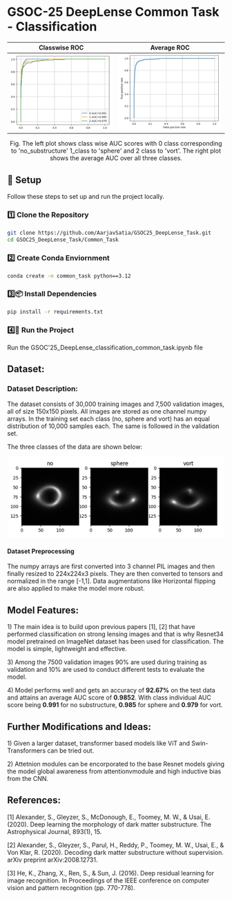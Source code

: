 # GSOC-25 DeepLense Common Task - Classification



Classwise ROC             |  Average ROC
:-------------------------:|:-------------------------:
![ROC plot showing individual ROC curves for all three classes](https://github.com/AarjavSatia/GSOC25_DeepLense_Task/blob/main/Common_Task/images/MultiROC_1.png?raw=true)  | ![ROC plot showing an average ROC curve for all three classes](https://github.com/AarjavSatia/GSOC25_DeepLense_Task/blob/main/Common_Task/images/MultiROC_2.png?raw=true)
<p align="center">Fig. The left plot shows class wise AUC scores with 0 class corresponding to 'no_substructure' 1_class to 'sphere' and 2 class to 'vort'. The right plot shows the average AUC over all three classes.</strong></p>


## 🚀 Setup

Follow these steps to set up and run the project locally.

### 1️⃣ Clone the Repository  
```sh
git clone https://github.com/AarjavSatia/GSOC25_DeepLense_Task.git
cd GSOC25_DeepLense_Task/Common_Task
```
### 2️⃣ Create Conda Enviornment  
```sh
conda create -n common_task python==3.12
```
### 3️⃣📦 Install Dependencies
```sh
pip install -r requirements.txt
```

### 4️⃣🚀 Run the Project 
Run the GSOC'25_DeepLense_classification_common_task.ipynb file


## Dataset:
### Dataset Description:
<p>The dataset consists of 30,000 training images and 7,500 validation images, all of size 150x150 pixels. All images are stored as one channel numpy arrays. In the training set each class (no, sphere and vort) has an equal distribution  of 10,000 samples each. The same is followed in the validation set.</p> 
<p>The three classes of the data are shown below:</p> 

<p align="center">
  <img src="https://github.com/AarjavSatia/GSOC25_DeepLense_Task/blob/main/Common_Task/images/classification_data_description.png?raw=true" alt="Three classes of the data."  /> 
</p>

#### Dataset Preprocessing
<p>The numpy arrays are first converted into 3 channel PIL images and then finally resized to 224x224x3 pixels. They are then converted to tensors and normalized in the range [-1,1]. Data augmentations like Horizontal flipping are also applied to make the model more robust.</p>  

## Model Features:

<p>1) The main idea is to build upon previous papers [1], [2] that have performed classification on strong lensing images and that is why Resnet34 model pretrained on ImageNet dataset has been used for classification. The model is simple, lightweight and effective.</p>
<p>3) Among the 7500 validation images 90% are used during training as validation and 10% are used to conduct different tests to evaluate the model.</p>
<p>4) Model performs well and gets an accuracy of <strong>92.67%</strong> on the test data and attains an average AUC score of <strong>0.9852</strong>.
With class individual AUC score being <strong>0.991</strong> for no substructure, <strong>0.985</strong> for sphere and <strong>0.979</strong> for vort. </p>

## Further Modifications and Ideas:
<p>1) Given a larger dataset, transformer based models like ViT and Swin-Transformers can be tried out.</p>
<p>2) Attetnion modules can be encorporated to the base Resnet models giving the model global awareness from attentionvmodule and high inductive bias from the CNN.</p>

## References:
<p>[1] Alexander, S., Gleyzer, S., McDonough, E., Toomey, M. W., & Usai, E. (2020). Deep learning the morphology of dark matter substructure. The Astrophysical Journal, 893(1), 15.</p> 
<p>[2] Alexander, S., Gleyzer, S., Parul, H., Reddy, P., Toomey, M. W., Usai, E., & Von Klar, R. (2020). Decoding dark matter substructure without supervision. arXiv preprint arXiv:2008.12731.</p>
<p>[3] He, K., Zhang, X., Ren, S., & Sun, J. (2016). Deep residual learning for image recognition. In Proceedings of the IEEE conference on computer vision and pattern recognition (pp. 770-778).</p>




